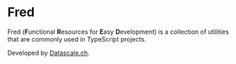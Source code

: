 # Fred

Fred (**F**unctional **R**esources for **E**asy **D**evelopment) is a collection
of utilities that are commonly used in TypeScript projects.

Developed by [Datascale.ch](https://datascale.ch).
